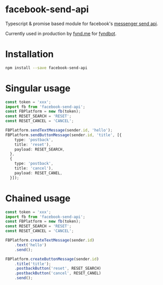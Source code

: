 # facebook-send-api
Typescript &amp; promise based module for facebook's [messenger send api](https://developers.facebook.com/docs/messenger-platform/send-api-reference). 

Currently used in production by [fynd.me](https://fynd.me) for [fyndbot](https://m.me/shopfynd).

# Installation
````bash
npm install --save facebook-send-api
````

# Singular usage
````typescript
const token = 'xxx';
import fb from 'facebook-send-api';
const FBPlatform = new fb(token);
const RESET_SEARCH = 'RESET';
const RESET_CANCEL = 'CANCEL';

FBPlatform.sendTextMessage(sender.id, 'hello');
FBPlatform.sendButtonMessage(sender.id, 'title', [{
    type: 'postback',
    title: 'reset'),
    payload: RESET_SEARCH,
  },
  {
    type: 'postback',
    title: 'cancel'),
    payload: RESET_CANEL,
  }]);
````

# Chained usage
````typescript
const token = 'xxx';
import fb from 'facebook-send-api';
const FBPlatform = new fb(token);
const RESET_SEARCH = 'RESET';
const RESET_CANCEL = 'CANCEL';

FBPlatform.createTextMessage(sender.id)
    .text('hello')
    .send();

FBPlatform.createButtonMessage(sender.id)
    .title('title');
    .postbackButton('reset', RESET_SEARCH)
    .postbackButton('cancel', RESET_CANEL)
    .send();
````
